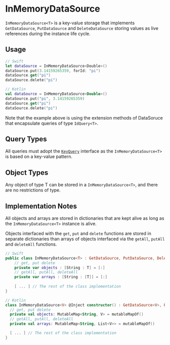 # InMemoryDataSource

`InMemoryDataSource<T>` is a key-value storage that implements `GetDataSource`, `PutDataSource` and `DeleteDataSource` storing values as live references during the instance life cycle.

## Usage

```swift
// Swift
let dataSource = InMemoryDataSource<Double>()
dataSource.put(3.14159265359, forId: "pi")
dataSource.get("pi")
dataSource.delete("pi")
```

```kotlin
// Kotlin
val dataSource = InMemoryDataSource<Double>()
dataSource.put("pi", 3.14159265359)
dataSource.get("pi")
dataSource.delete("pi")
```

Note that the example above is using the extension methods of DataSoruce that encapsulate queries of type `IdQuery<T>`.

## Query Types

All queries must adopt the [`KeyQuery`](query.md) interface as the `InMemoryDataSource<T>` is based on a key-value pattern.

## Object Types

Any object of type T can be stored in a `InMemoryDataSource<T>`, and there are no restrictions of type.

## Implementation Notes

All objects and arrays are stored in dictionaries that are kept alive as long as the  `InMemoryDataSource<T>` instance is alive.

Objects interfaced with the `get`, `put` and `delete` functions are stored in separate dictionaries than arrays of objects interfaced via the `getAll`, `putAll` and `deleteAll` functions.

```swift
// Swift
public class InMemoryDataSource<T> : GetDataSource, PutDataSource, DeleteDataSource  {
    // get, put delete
    private var objects : [String : T] = [:] 
    // getAll, putAll, deleteAll
    private var arrays : [String : [T]] = [:] 
    
    [ ... ] // The rest of the class implementation
}
```

```kotlin
// Kotlin
class InMemoryDataSource<V> @Inject constructor() : GetDataSource<V>, PutDataSource<V>, DeleteDataSource {
  // get, put delete
  private val objects: MutableMap<String, V> = mutableMapOf() 
  // getAll, putAll, deleteAll
  private val arrays: MutableMap<String, List<V>> = mutableMapOf() 

  [ ... ] // The rest of the class implementation
}
```